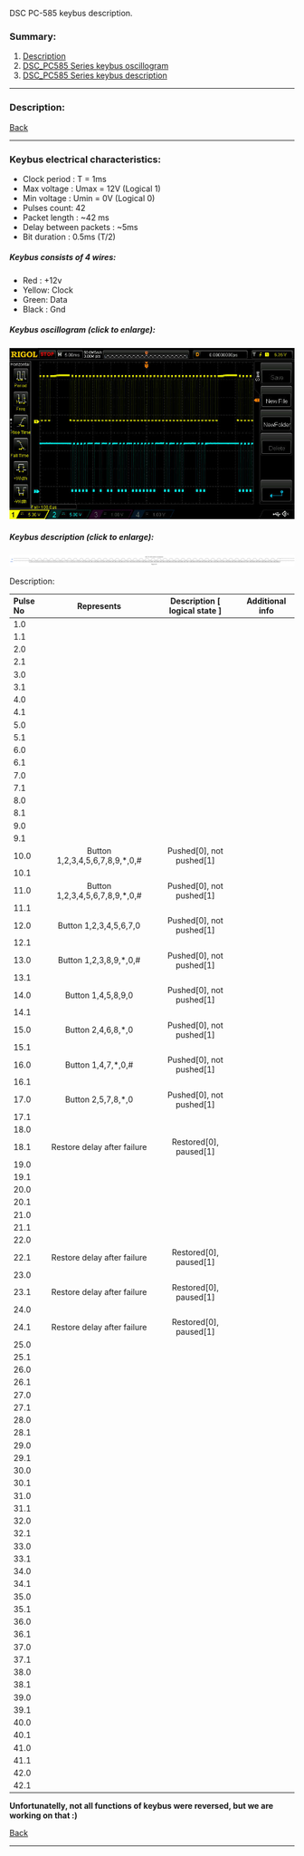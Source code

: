 DSC PC-585 keybus description.

### Summary:

1. [Description](#description)
2. [DSC_PC585 Series keybus oscillogram](#oscillogram)
3. [DSC_PC585 Series keybus description](#keybus)
------------------------------------------------------------------------------------------------------------------
### Description:

[Back](#summary)

------------------------------------------------------------------------------------------------------------------
### Keybus electrical characteristics:

- Clock period : T = 1ms
- Max voltage : Umax = 12V (Logical 1)
- Min voltage : Umin = 0V (Logical 0)
- Pulses count: 42
- Packet length : ~42 ms
- Delay between packets : ~5ms
- Bit duration : 0.5ms (T/2)

##### Keybus consists of 4 wires:

- Red : +12v
- Yellow: Clock
- Green: Data
- Black : Gnd

##### Keybus oscillogram (click to enlarge):

![Oscillogram](.docs/oscilloscope_photos/dsc585_oscillogram.jpg) <!-- .element height="50%" width="50%" -->

##### Keybus description (click to enlarge):

![Keybus](.docs/dsc585_oscillogram.png) <!-- .element height="50%" width="50%" -->

Description:

| Pulse No | Represents | Description [ logical state ] | Additional info |
|:--------------|:----------------:|:----------------:|:----------------:|
|1.0| | | |
|1.1| | | |
|2.0| | | |
|2.1| | | |
|3.0| | | |
|3.1| | | |
|4.0| | | |
|4.1| | | |
|5.0| | | |
|5.1| | | |
|6.0| | | |
|6.1| | | |
|7.0| | | |
|7.1| | | |
|8.0| | | |
|8.1| | | |
|9.0| | | |
|9.1| | | |
|10.0|Button 1,2,3,4,5,6,7,8,9,*,0,#|Pushed[0], not pushed[1]| |
|10.1| | | |
|11.0|Button 1,2,3,4,5,6,7,8,9,*,0,#|Pushed[0], not pushed[1]| |
|11.1| | | |
|12.0|Button 1,2,3,4,5,6,7,0|Pushed[0], not pushed[1]| |
|12.1| | | |
|13.0|Button 1,2,3,8,9,*,0,#|Pushed[0], not pushed[1]| |
|13.1| | | |
|14.0|Button 1,4,5,8,9,0|Pushed[0], not pushed[1]| |
|14.1| | | |
|15.0|Button 2,4,6,8,*,0|Pushed[0], not pushed[1]| |
|15.1| | | |
|16.0|Button 1,4,7,*,0,#|Pushed[0], not pushed[1]| |
|16.1| | | |
|17.0|Button 2,5,7,8,*,0|Pushed[0], not pushed[1]| |
|17.1| | | |
|18.0| | | |
|18.1|Restore delay after failure|Restored[0], paused[1]| |
|19.0| | | |
|19.1| | | |
|20.0| | | |
|20.1| | | |
|21.0| | | |
|21.1| | | |
|22.0| | | |
|22.1|Restore delay after failure|Restored[0], paused[1]| |
|23.0| | | |
|23.1|Restore delay after failure|Restored[0], paused[1]| |
|24.0| | | |
|24.1|Restore delay after failure|Restored[0], paused[1]| |
|25.0| | | |
|25.1| | | |
|26.0| | | |
|26.1| | | |
|27.0| | | |
|27.1| | | |
|28.0| | | |
|28.1| | | |
|29.0| | | |
|29.1| | | |
|30.0| | | |
|30.1| | | |
|31.0| | | |
|31.1| | | |
|32.0| | | |
|32.1| | | |
|33.0| | | |
|33.1| | | |
|34.0| | | |
|34.1| | | |
|35.0| | | |
|35.1| | | |
|36.0| | | |
|36.1| | | |
|37.0| | | |
|37.1| | | |
|38.0| | | |
|38.1| | | |
|39.0| | | |
|39.1| | | |
|40.0| | | |
|40.1| | | |
|41.0| | | |
|41.1| | | |
|42.0| | | |
|42.1| | | |

**Unfortunatelly, not all functions of keybus were reversed, but we are working on that :)**


[Back](#summary)

------------------------------------------------------------------------------------------------------------------
